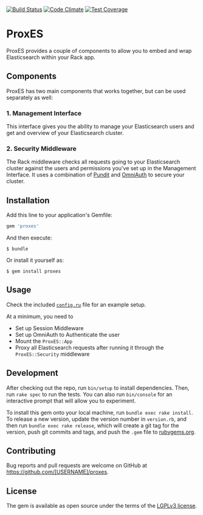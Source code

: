 [![Build Status](https://travis-ci.org/EagerELK/proxes.svg?branch=master)](https://travis-ci.org/EagerELK/proxes)
[![Code Climate](https://codeclimate.com/github/EagerELK/proxes/badges/gpa.svg)](https://codeclimate.com/github/EagerELK/proxes)
[![Test Coverage](https://codeclimate.com/github/EagerELK/proxes/badges/coverage.svg)](https://codeclimate.com/github/EagerELK/proxes/coverage)

# ProxES

ProxES provides a couple of components to allow you to embed and wrap
Elasticsearch within your Rack app.

## Components

ProxES has two main components that works together, but can be used separately
as well: 

### 1. Management Interface

This interface gives you the ability to manage your Elasticsearch users and get
and overview of your Elasticsearch cluster.

### 2. Security Middleware

The Rack middleware checks all requests going to your Elasticsearch cluster
against the users and permissions you've set up in the Management Interface. It
uses a combination of [Pundit](https://github.com/elabs/pundit) and
[OmniAuth](https://github.com/omniauth/omniauth) to secure your cluster.

## Installation

Add this line to your application's Gemfile:

```ruby
gem 'proxes'
```

And then execute:

    $ bundle

Or install it yourself as:

    $ gem install proxes

## Usage

Check the included [`config.ru`](https://github.com/EagerELK/proxes/blob/master/config.ru) file for an example setup.

At a minimum, you need to

* Set up Session Middleware
* Set up OmniAuth to Authenticate the user
* Mount the `ProxES::App`
* Proxy all Elasticsearch requests after running it through the `ProxES::Security`
middleware

## Development

After checking out the repo, run `bin/setup` to install dependencies. Then, run `rake spec` to run the tests. You can also run `bin/console` for an interactive prompt that will allow you to experiment.

To install this gem onto your local machine, run `bundle exec rake install`. To release a new version, update the version number in `version.rb`, and then run `bundle exec rake release`, which will create a git tag for the version, push git commits and tags, and push the `.gem` file to [rubygems.org](https://rubygems.org).

## Contributing

Bug reports and pull requests are welcome on GitHub at https://github.com/[USERNAME]/proxes.

## License

The gem is available as open source under the terms of the [LGPLv3 license](http://www.gnu.org/licenses/lgpl-3.0.html).

